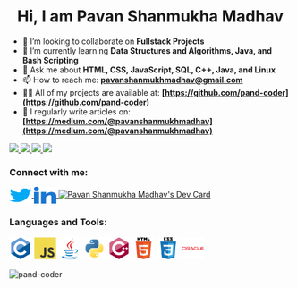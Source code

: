 <h1 align="center">Hi, I am Pavan Shanmukha Madhav</h1>

- 👯 I’m looking to collaborate on **Fullstack Projects**
- 🌱 I’m currently learning **Data Structures and Algorithms, Java, and Bash Scripting**
- 💬 Ask me about **HTML, CSS, JavaScript, SQL, C++, Java, and Linux**
- 📫 How to reach me: **pavanshanmukhmadhav@gmail.com**
- 👨‍💻 All of my projects are available at: **[https://github.com/pand-coder](https://github.com/pand-coder)**
- 📝 I regularly write articles on: **[https://medium.com/@pavanshanmukhmadhav](https://medium.com/@pavanshanmukhmadhav)**

<div>
  <a href="https://twitter.com/@pavanshanmukh3" target="_blank">
    <img src="https://img.shields.io/badge/Twitter-1DA1F2?style=for-the-badge&logo=twitter&logoColor=white" target="_blank">
  </a>
  <a href="https://www.linkedin.com/in/pavan%20shanmukha%20madhav%20gunda" target="_blank">
    <img src="https://img.shields.io/badge/LinkedIn-0077B5?style=for-the-badge&logo=linkedin&logoColor=white" target="_blank">
  </a>
  <a href="https://github.com/pand-coder" target="_blank">
    <img src="https://img.shields.io/badge/GitHub-100000?style=for-the-badge&logo=github&logoColor=white" target="_blank">
  </a>
  <a href="mailto:pavanshanmukhmadhav@gmail.com">
    <img src="https://img.shields.io/badge/-Gmail-%23333?style=for-the-badge&logo=gmail&logoColor=white" target="_blank">
  </a>
</div>

<h3 align="left">Connect with me:</h3>
<p align="left">
  <a href="https://twitter.com/@pavanshanmukh3" target="blank">
    <img align="center" src="https://raw.githubusercontent.com/teamedwardforever/Readme-Generator/71f25dd8b98329b168142a6b782a107b75eab178/svg/Social/twitter.svg" alt="@pavanshanmukh3" height="30" width="40" />
  </a>
  <a href="https://linkedin.com/in/pavan%20shanmukha%20madhav%20gunda" target="blank">
    <img align="center" src="https://raw.githubusercontent.com/teamedwardforever/Readme-Generator/71f25dd8b98329b168142a6b782a107b75eab178/svg/Social/linked-in-alt.svg" alt="pavan shanmukha madhav gunda" height="30" width="40" />
  <a href="https://app.daily.dev/pavan_shanxm"><img src="https://api.daily.dev/devcards/v2/XQ4AaKIwZj1YY8qeA2RR1.png?type=default&r=ed9" width="356" alt="Pavan Shanmukha Madhav's Dev Card"/></a>
  </a>
</p>

<h3 align="left">Languages and Tools:</h3>
<p align="left">
  <img src="https://raw.githubusercontent.com/teamedwardforever/Readme-Generator/71f25dd8b98329b168142a6b782a107b75eab178/svg/Skills/Languages/c-original.svg" alt="C" width="40" height="40"/>
  <img src="https://raw.githubusercontent.com/teamedwardforever/Readme-Generator/71f25dd8b98329b168142a6b782a107b75eab178/svg/Skills/Languages/javascript-original.svg" alt="Javascript" width="40" height="40"/>
  <img src="https://raw.githubusercontent.com/teamedwardforever/Readme-Generator/71f25dd8b98329b168142a6b782a107b75eab178/svg/Skills/Languages/java-original.svg" alt="Java" width="40" height="40"/>
  <img src="https://raw.githubusercontent.com/teamedwardforever/Readme-Generator/71f25dd8b98329b168142a6b782a107b75eab178/svg/Skills/Languages/python-original.svg" alt="Python" width="40" height="40"/>
  <img src="https://raw.githubusercontent.com/teamedwardforever/Readme-Generator/71f25dd8b98329b168142a6b782a107b75eab178/svg/Skills/Languages/cplusplus-original.svg" alt="CPP" width="40" height="40"/>
  <img src="https://raw.githubusercontent.com/teamedwardforever/Readme-Generator/71f25dd8b98329b168142a6b782a107b75eab178/svg/Skills/Frontend/html5-original-wordmark.svg" alt="HTML" width="40" height="40"/>
  <img src="https://raw.githubusercontent.com/teamedwardforever/Readme-Generator/71f25dd8b98329b168142a6b782a107b75eab178/svg/Skills/Frontend/css3-original-wordmark.svg" alt="Css" width="40" height="40"/>
  <img src="https://raw.githubusercontent.com/teamedwardforever/Readme-Generator/71f25dd8b98329b168142a6b782a107b75eab178/svg/Skills/Database/oracle-original.svg" alt="Oracle" width="40" height="40"/>
</p>
<p><img align="center" height="180em" src="https://github-readme-streak-stats.herokuapp.com/?user=pand-coder&theme=dark" alt="pand-coder" /></p>
